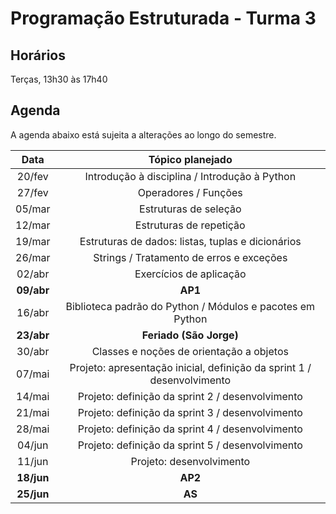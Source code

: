 # Programação Estruturada - Turma 3

## Horários

Terças, 13h30 às 17h40

## Agenda

A agenda abaixo está sujeita a alterações ao longo do semestre.

|  **Data**  |                          **Tópico planejado**                          |
|:----------:|:----------------------------------------------------------------------:|
|   20/fev   |              Introdução à disciplina / Introdução à Python             |
|   27/fev   |                          Operadores / Funções                          |
|   05/mar   |                          Estruturas de seleção                         |
|   12/mar   |                         Estruturas de repetição                        |
|   19/mar   |            Estruturas de dados: listas, tuplas e dicionários           |
|   26/mar   |                Strings / Tratamento de erros e exceções                |
|   02/abr   |                         Exercícios de aplicação                        |
| **09/abr** |                                 **AP1**                                |
|   16/abr   |        Biblioteca padrão do Python / Módulos e pacotes em Python       |
| **23/abr** |                         **Feriado (São Jorge)**                        |
|   30/abr   |                Classes e noções de orientação a objetos                |
|   07/mai   | Projeto: apresentação inicial, definição da sprint 1 / desenvolvimento |
|   14/mai   |            Projeto: definição da sprint 2 / desenvolvimento            |
|   21/mai   |            Projeto: definição da sprint 3 / desenvolvimento            |
|   28/mai   |            Projeto: definição da sprint 4 / desenvolvimento            |
|   04/jun   |            Projeto: definição da sprint 5 / desenvolvimento            |
|   11/jun   |                        Projeto: desenvolvimento                        |
| **18/jun** |                                 **AP2**                                |
| **25/jun** |                                 **AS**                                 |
